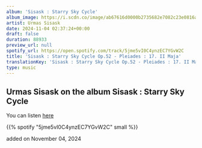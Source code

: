 ```yaml
---
album: 'Sisask : Starry Sky Cycle'
album_image: https://i.scdn.co/image/ab67616d0000b2735682e7082c23e0816a325243
artist: Urmas Sisask
date: 2024-11-04 02:37:24+00:00
draft: false
duration: 88933
preview_url: null
spotify_url: https://open.spotify.com/track/5jme5vI0C4ynzEC7YGvW2C
title: 'Sisask : Starry Sky Cycle Op.52 - Pleiades : 17. II Maja'
translationKey: 'Sisask : Starry Sky Cycle Op.52 - Pleiades : 17. II Maja'
type: music
---
```


## Urmas Sisask on the album Sisask : Starry Sky Cycle

You can listen [here](https://open.spotify.com/track/5jme5vI0C4ynzEC7YGvW2C)

{{% spotify "5jme5vI0C4ynzEC7YGvW2C" small %}}

added on November 04, 2024